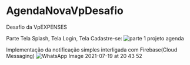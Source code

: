 # AgendaNovaVpDesafio
Desafio da VpEXPENSES






Parte Tela Splash, Tela Login, Tela Cadastre-se:
![parte 1 projeto agenda](https://user-images.githubusercontent.com/76443540/126241854-9f4edd6b-ba53-4b80-98d6-36764b11af54.jpg)



Implementação da notificação simples interligada com Firebase(Cloud Messaging)
![WhatsApp Image 2021-07-19 at 20 43 52](https://user-images.githubusercontent.com/76443540/126242033-b26ddb93-cfc9-45f4-9068-b2425d7cd82a.jpeg)


